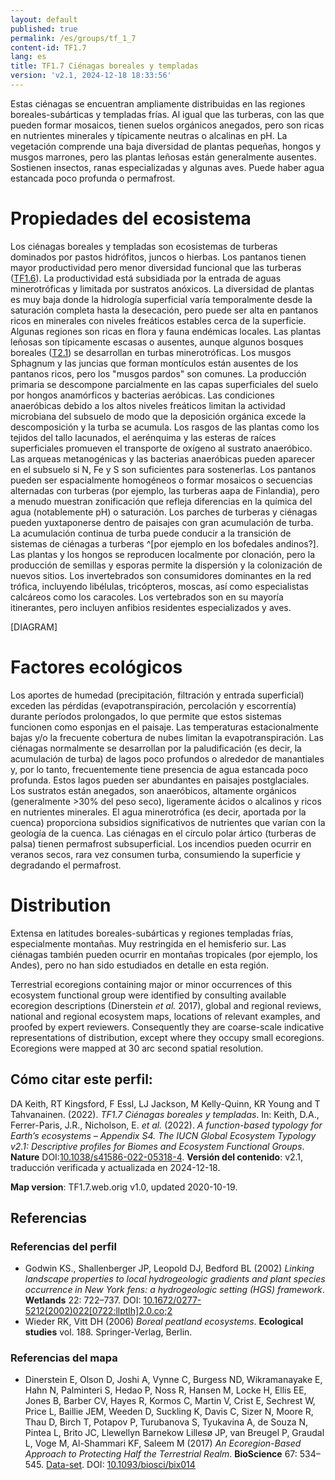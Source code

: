 ```yaml
---
layout: default
published: true
permalink: /es/groups/tf_1_7
content-id: TF1.7
lang: es
title: TF1.7 Ciénagas boreales y templadas
version: 'v2.1, 2024-12-18 18:33:56'
---
```


Estas ciénagas se encuentran ampliamente distribuidas en las regiones boreales-subárticas y templadas frías. Al igual que las turberas, con las que pueden formar mosaicos, tienen suelos orgánicos anegados, pero son ricas en nutrientes minerales y típicamente neutras o alcalinas en pH. La vegetación comprende una baja diversidad de plantas pequeñas, hongos y musgos marrones, pero las plantas leñosas están generalmente ausentes. Sostienen insectos, ranas especializadas y algunas aves. Puede haber agua estancada poco profunda o permafrost.

# Propiedades del ecosistema
 
Los ciénagas boreales y templadas  son ecosistemas de turberas dominados por pastos hidrófitos, juncos o hierbas. Los pantanos tienen mayor productividad pero menor diversidad funcional que las turberas ([TF1.6](/explore/groups/TF1.6)). La productividad está subsidiada por la entrada de aguas minerotróficas y limitada por sustratos anóxicos. La diversidad de plantas es muy baja donde la hidrología superficial varía temporalmente desde la saturación completa hasta la desecación, pero puede ser alta en pantanos ricos en minerales con niveles freáticos estables cerca de la superficie. Algunas regiones son ricas en flora y fauna endémicas locales. Las plantas leñosas son típicamente escasas o ausentes, aunque algunos bosques boreales ([T2.1](/explore/groups/T2.1)) se desarrollan en turbas minerotróficas. Los musgos Sphagnum y las juncias que forman montículos están ausentes de los pantanos ricos, pero los "musgos pardos" son comunes. La producción primaria se descompone parcialmente en las capas superficiales del suelo por hongos anamórficos y bacterias aeróbicas. Las condiciones anaeróbicas debido a los altos niveles freáticos limitan la actividad microbiana del subsuelo de modo que la deposición orgánica excede la descomposición y la turba se acumula. Los rasgos de las plantas como los tejidos del tallo lacunados, el aerénquima y las esteras de raíces superficiales promueven el transporte de oxígeno al sustrato anaeróbico. Las arqueas metanogénicas y las bacterias anaeróbicas pueden aparecer en el subsuelo si N, Fe y S son suficientes para sostenerlas. Los pantanos pueden ser espacialmente homogéneos o formar mosaicos o secuencias alternadas con turberas (por ejemplo, las turberas aapa de Finlandia), pero a menudo muestran zonificación que refleja diferencias en la química del agua (notablemente pH) o saturación. Los parches de turberas y ciénagas pueden yuxtaponerse dentro de paisajes con gran acumulación de turba. La acumulación continua de turba puede conducir a la transición de sistemas de ciénagas a turberas ^[por ejemplo en los bofedales andinos?]. Las plantas y los hongos se reproducen localmente por clonación, pero la producción de semillas y esporas permite la dispersión y la colonización de nuevos sitios. Los invertebrados son consumidores dominantes en la red trófica, incluyendo libélulas, tricópteros, moscas, así como especialistas calcáreos como los caracoles. Los vertebrados son en su mayoría itinerantes, pero incluyen anfibios residentes especializados y aves.

[DIAGRAM]

# Factores ecológicos
 
Los aportes de humedad (precipitación, filtración y entrada superficial) exceden las pérdidas (evapotranspiración, percolación y escorrentía) durante períodos prolongados, lo que permite que estos sistemas funcionen como esponjas en el paisaje. Las temperaturas estacionalmente bajas y/o la frecuente cobertura de nubes limitan la evapotranspiración. Las ciénagas normalmente se desarrollan por la paludificación (es decir, la acumulación de turba) de lagos poco profundos o alrededor de manantiales y, por lo tanto, frecuentemente tiene presencia de agua estancada poco profunda. Estos lagos pueden ser abundantes en paisajes postglaciales. Los sustratos están anegados, son anaeróbicos, altamente orgánicos (generalmente >30% del peso seco), ligeramente ácidos o alcalinos y ricos en nutrientes minerales. El agua minerotrófica (es decir, aportada por la cuenca) proporciona subsidios significativos de nutrientes que varían con la geología de la cuenca. Las ciénagas en el círculo polar ártico (turberas de palsa) tienen permafrost subsuperficial. Los incendios pueden ocurrir en veranos secos, rara vez consumen turba, consumiendo la superficie y degradando el permafrost.
 
# Distribution
 
Extensa en latitudes boreales-subárticas y regiones templadas frías, especialmente montañas. Muy restringida en el hemisferio sur. Las ciénagas también pueden ocurrir en montañas tropicales (por ejemplo, los Andes), pero no han sido estudiados en detalle en esta región.

Terrestrial ecoregions containing major or minor occurrences of this ecosystem functional group were identified by consulting available ecoregion descriptions (Dinerstein _et al._ 2017), global and regional reviews, national and regional ecosystem maps, locations of relevant examples, and proofed by expert reviewers. Consequently they are coarse-scale indicative representations of distribution, except where they occupy small ecoregions. Ecoregions were mapped at 30 arc second spatial resolution.

## Cómo citar este perfil:

DA Keith, RT Kingsford, F Essl, LJ Jackson, M Kelly-Quinn, KR Young and T Tahvanainen. (2022). *TF1.7 Ciénagas boreales y templadas*. In: Keith, D.A., Ferrer-Paris, J.R., Nicholson, E. *et al.* (2022). *A function-based typology for Earth’s ecosystems – Appendix S4. The IUCN Global Ecosystem Typology v2.1: Descriptive profiles for Biomes and Ecosystem Functional Groups*. **Nature** DOI:[10.1038/s41586-022-05318-4](https://doi.org/10.1038/s41586-022-05318-4).
**Versión del contenido**: v2.1, traducción verificada y actualizada en 2024-12-18.

**Map version**: TF1.7.web.orig v1.0, updated 2020-10-19.

## Referencias

### Referencias del perfil
* Godwin KS., Shallenberger JP, Leopold DJ, Bedford BL  (2002) *Linking landscape properties to local hydrogeologic gradients and plant species occurrence in New York fens: a hydrogeologic setting (HGS) framework*. **Wetlands** 22: 722–737. DOI: [10.1672/0277-5212(2002)022[0722:llptlh]2.0.co;2](http://doi.org/10.1672/0277-5212(2002)022[0722:llptlh]2.0.co;2)
* Wieder RK, Vitt DH  (2006) *Boreal peatland ecosystems*. **Ecological studies** vol. 188. Springer-Verlag, Berlin.

### Referencias del mapa
* Dinerstein E, Olson D, Joshi A, Vynne C, Burgess ND, Wikramanayake E, Hahn N, Palminteri S, Hedao P, Noss R, Hansen M, Locke H, Ellis EE, Jones B, Barber CV, Hayes R, Kormos C, Martin V, Crist E, Sechrest W, Price L, Baillie JEM, Weeden D, Suckling K, Davis C, Sizer N, Moore R, Thau D, Birch T, Potapov P, Turubanova S, Tyukavina A, de Souza N, Pintea L, Brito JC, Llewellyn Barnekow Lillesø JP, van Breugel P, Graudal L, Voge M, Al-Shammari KF, Saleem M  (2017) *An Ecoregion-Based Approach to Protecting Half the Terrestrial Realm*. **BioScience** 67: 534–545. [Data-set](https://ecoregions2017.appspot.com/). DOI: [10.1093/biosci/bix014](http://doi.org/10.1093/biosci/bix014)
